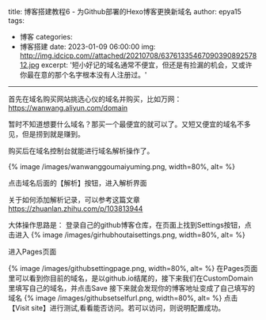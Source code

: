 title: 博客搭建教程6 - 为Github部署的Hexo博客更换新域名
author: epya15
tags:
  - 博客
categories:
  - 博客搭建
date: 2023-01-09 06:00:00
img: http://img.idcicp.com//attached/20210708/6376133546709039089257812.jpg
excerpt: '短小好记的域名通常不便宜，但还是有捡漏的机会，又或许你最在意的那个名字根本没有人注册过。'
---
首先在域名购买网站挑选心仪的域名并购买，比如万网：
https://wanwang.aliyun.com/domain

暂时不知道想要什么域名？那买一个最便宜的就可以了。又短又便宜的域名不多见，但是捞到就是赚到。

购买后在域名控制台就能进行域名解析操作了。

{% image /images/wanwanggoumaiyuming.png, width=80%, alt= %}

点击域名后面的【解析】按钮，进入解析界面

关于如何添加解析记录，可以参考这篇文章
https://zhuanlan.zhihu.com/p/103813944

大体操作思路是：
登录自己的github博客仓库，在页面上找到Settings按钮，点击进入
{% image /images/girhubhoutaisettings.png, width=80%, alt= %}

进入Pages页面

{% image /images/githubsettingpage.png, width=80%, alt= %}
在Pages页面里可以看到你目前的域名，是以github.io结尾的，接下来我们在CustomDomain里填写自己的域名，并点击Save
接下来就会发现你的博客地址变成了自己填写的域名
{% image /images/githubsetselfurl.png, width=80%, alt= %}
点击【Visit site】进行测试,看看能否访问。若可以访问，则说明配置成功。